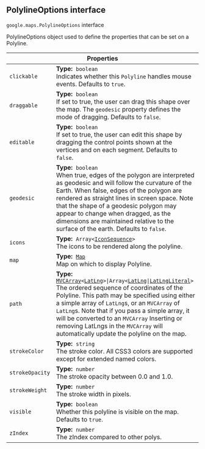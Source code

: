 <h2 id="PolylineOptions"> PolylineOptions interface </h2><p>
<code><span itemprop="path">google.maps</span>.<span itemprop="name">PolylineOptions</span></code>
interface
</p><p>PolylineOptions object used to define the properties that can be set on a Polyline.</p><div class="devsite-table-wrapper"><table class="properties responsive" summary="interface PolylineOptions - Properties">
<thead>
<tr><th colspan="2">Properties</th>
</tr></thead>
<tbody>
<tr id="PolylineOptions.clickable">
<td><code><span>clickable</span></code></td>
<td><div><strong>Type:</strong>&nbsp; <code>boolean</code></div>
<div class="desc">Indicates whether this <code>Polyline</code> handles mouse events. Defaults to <code>true</code>.</div></td>
</tr>
<tr id="PolylineOptions.draggable">
<td><code><span>draggable</span></code></td>
<td><div><strong>Type:</strong>&nbsp; <code>boolean</code></div>
<div class="desc">If set to true, the user can drag this shape over the map. The <code>geodesic</code> property defines the mode of dragging. Defaults to <code>false</code>.</div></td>
</tr>
<tr id="PolylineOptions.editable">
<td><code><span>editable</span></code></td>
<td><div><strong>Type:</strong>&nbsp; <code>boolean</code></div>
<div class="desc">If set to true, the user can edit this shape by dragging the control points shown at the vertices and on each segment. Defaults to <code>false</code>.</div></td>
</tr>
<tr id="PolylineOptions.geodesic">
<td><code><span>geodesic</span></code></td>
<td><div><strong>Type:</strong>&nbsp; <code>boolean</code></div>
<div class="desc">When true, edges of the polygon are interpreted as geodesic and will follow the curvature of the Earth. When false, edges of the polygon are rendered as straight lines in screen space. Note that the shape of a geodesic polygon may appear to change when dragged, as the dimensions are maintained relative to the surface of the earth. Defaults to <code>false</code>.</div></td>
</tr>
<tr id="PolylineOptions.icons">
<td><code><span>icons</span></code></td>
<td><div><strong>Type:</strong>&nbsp; <code>Array&lt;<a href="https://github.com/amenadiel/google-maps-documentation/blob/master/docs/IconSequence.md">IconSequence</a>&gt;</code></div>
<div class="desc">The icons to be rendered along the polyline.</div></td>
</tr>
<tr id="PolylineOptions.map">
<td><code><span>map</span></code></td>
<td><div><strong>Type:</strong>&nbsp; <code><a href="https://github.com/amenadiel/google-maps-documentation/blob/master/docs/Map.md">Map</a></code></div>
<div class="desc">Map on which to display Polyline.</div></td>
</tr>
<tr id="PolylineOptions.path">
<td><code><span>path</span></code></td>
<td><div><strong>Type:</strong>&nbsp; <code><a href="https://github.com/amenadiel/google-maps-documentation/blob/master/docs/MVCArray.md">MVCArray</a>&lt;<a href="https://github.com/amenadiel/google-maps-documentation/blob/master/docs/LatLng.md">LatLng</a>&gt;|Array&lt;<a href="https://github.com/amenadiel/google-maps-documentation/blob/master/docs/LatLng.md">LatLng</a>|<a href="https://github.com/amenadiel/google-maps-documentation/blob/master/docs/LatLngLiteral.md">LatLngLiteral</a>&gt;</code></div>
<div class="desc">The ordered sequence of coordinates of the Polyline. This path may be specified using either a simple array of <code>LatLng</code>s, or an <code>MVCArray</code> of <code>LatLng</code>s. Note that if you pass a simple array, it will be converted to an <code>MVCArray</code> Inserting or removing LatLngs in the <code>MVCArray</code> will automatically update the polyline on the map.</div></td>
</tr>
<tr id="PolylineOptions.strokeColor">
<td><code><span>strokeColor</span></code></td>
<td><div><strong>Type:</strong>&nbsp; <code>string</code></div>
<div class="desc">The stroke color. All CSS3 colors are supported except for extended named colors.</div></td>
</tr>
<tr id="PolylineOptions.strokeOpacity">
<td><code><span>strokeOpacity</span></code></td>
<td><div><strong>Type:</strong>&nbsp; <code>number</code></div>
<div class="desc">The stroke opacity between 0.0 and 1.0.</div></td>
</tr>
<tr id="PolylineOptions.strokeWeight">
<td><code><span>strokeWeight</span></code></td>
<td><div><strong>Type:</strong>&nbsp; <code>number</code></div>
<div class="desc">The stroke width in pixels.</div></td>
</tr>
<tr id="PolylineOptions.visible">
<td><code><span>visible</span></code></td>
<td><div><strong>Type:</strong>&nbsp; <code>boolean</code></div>
<div class="desc">Whether this polyline is visible on the map. Defaults to <code>true</code>.</div></td>
</tr>
<tr id="PolylineOptions.zIndex">
<td><code><span>zIndex</span></code></td>
<td><div><strong>Type:</strong>&nbsp; <code>number</code></div>
<div class="desc">The zIndex compared to other polys.</div></td>
</tr>
</tbody>
</table></div>